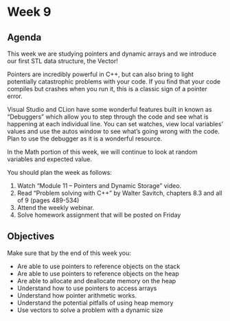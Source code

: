 # Week 9

## Agenda

This week we are studying pointers and dynamic arrays and we introduce our first STL data structure, the Vector!  

Pointers are incredibly powerful in C++, but can also bring to light potentially catastrophic problems with your code.  If you find that your code compiles but crashes when you run it, this is a classic sign of a pointer error.

Visual Studio and CLion have some wonderful features built in known as “Debuggers” which allow you to step through the code and see what is happening at each individual line.  You can set watches, view local variables’ values and use the autos window to see what’s going wrong with the code.  Plan to use the debugger as it is a wonderful resource.

In the Math portion of this week, we will continue to look at random variables and expected value.

You should plan the week as follows:

1. Watch “Module 11 – Pointers and Dynamic Storage” video.
2. Read “Problem solving with C++” by Walter Savitch, chapters 8.3 and all of 9 (pages 489-534)
3. Attend the weekly webinar.
4. Solve homework assignment that will be posted on Friday

## Objectives

Make sure that by the end of this week you:

* Are able to use pointers to reference objects on the stack
* Are able to use pointers to reference objects on the heap
* Are able to allocate and deallocate memory on the heap
* Understand how to use pointers to access arrays
* Understand how pointer arithmetic works.
* Understand the potential pitfalls of using heap memory
* Use vectors to solve a problem with a dynamic size
